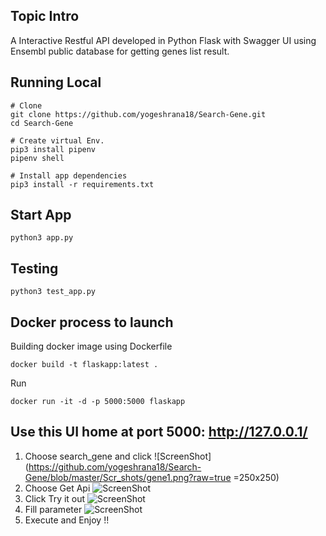 ## Topic Intro
A Interactive Restful API developed in Python Flask with Swagger UI using Ensembl public database for getting genes list result.

## Running Local
```
# Clone 
git clone https://github.com/yogeshrana18/Search-Gene.git
cd Search-Gene

# Create virtual Env.
pip3 install pipenv
pipenv shell

# Install app dependencies
pip3 install -r requirements.txt
```

## Start App
```
python3 app.py
```

## Testing
```
python3 test_app.py
```

## Docker process to launch
Building docker image using Dockerfile
```
docker build -t flaskapp:latest .
```
Run 
```
docker run -it -d -p 5000:5000 flaskapp
```

## Use this UI home at port 5000: http://127.0.0.1/

1. Choose search_gene and click
  ![ScreenShot](https://github.com/yogeshrana18/Search-Gene/blob/master/Scr_shots/gene1.png?raw=true =250x250)
2. Choose Get Api 
  ![ScreenShot](https://github.com/yogeshrana18/Search-Gene/blob/master/Scr_shots/gene2.png?raw=true)
3. Click Try it out
  ![ScreenShot](https://github.com/yogeshrana18/Search-Gene/blob/master/Scr_shots/gene3.png?raw=true)
4. Fill parameter 
  ![ScreenShot](https://github.com/yogeshrana18/Search-Gene/blob/master/Scr_shots/gene4.png?raw=true)
5. Execute and Enjoy !!
